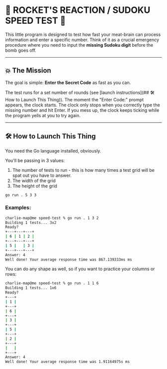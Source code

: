 # 🚀 ROCKET'S REACTION / SUDOKU SPEED TEST 🚀

This little program is designed to test how fast your meat-brain can process information and enter a specific number. Think of it as a crucial emergency procedure where you need to input the **missing Sudoku digit** before the bomb goes off.

---

## 💥 The Mission

The goal is simple: **Enter the Secret Code** as fast as you can.

The test runs for a set number of rounds (see [launch instructions](## 🛠️ How to Launch This Thing)). The moment the "Enter Code:" prompt appears, the clock starts. The clock only stops when you correctly type the missing number and hit Enter. If you mess up, the clock keeps ticking while the program yells at you to try again.

---

## 🛠️ How to Launch This Thing

You need the Go language installed, obviously.

You'll be passing in 3 values:

1. The number of tests to run - this is how many times a test grid will be spat out you have to answer.
2. The width of the grid
3. The height of the grid

```bash
go run . 5 3 3
```

### Examples:

```bash
charlie-map@me speed-test % go run . 1 3 2
Building 1 tests... 3x2
Ready?
+---+---+---+
| 6 | 1 | 2 |
+---+---+---+
| 5 |   | 3 |
+---+---+---+
Answer: 4
Well done! Your average response time was 867.139333ms ms
```

You can do any shape as well, so if you want to practice your columns or rows:

```bash
charlie-map@me speed-test % go run . 1 1 6
Building 1 tests... 1x6
Ready?
+---+
| 1 |
+---+
| 6 |
+---+
| 3 |
+---+
| 5 |
+---+
| 2 |
+---+
|   |
+---+
Answer: 4
Well done! Your average response time was 1.91164975s ms
```
